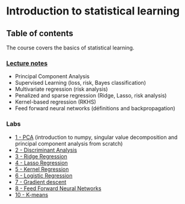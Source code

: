 # Introduction to statistical learning
## Table of contents

The course covers the basics of statistical learning.

### [Lecture notes](https://github.com/sylvainlc/22-ISDS-StatisticalLearning/blob/master/sl.pdf)
- Principal Component Analysis
- Supervised Learning (loss, risk, Bayes classification)
- Multivariate regression (risk analysis)
- Penalized and sparse regression (Ridge, Lasso, risk analysis)
- Kernel-based regression (RKHS)
- Feed forward neural networks (définitions and backpropagation)

### Labs
- [1 - PCA](https://github.com/sylvainlc/22-ISDS-StatisticalLearning/blob/master/Labs/01_intro_pca/01_PCA.ipynb) (introduction to numpy, singular value decomposition and principal component analysis from scratch)
- [2 - Discriminant Analysis](https://github.com/sylvainlc/22-ISDS-StatisticalLearning/blob/master/Labs/02_bayes_classif/02_BayesClassif.ipynb)
- [3 - Ridge Regression](https://github.com/sylvainlc/22-ISDS-StatisticalLearning/blob/master/Labs/03_ridge_regression/03_regression.ipynb)
- [4 - Lasso Regression](https://github.com/sylvainlc/22_ComputationalStat/blob/main/Labs/04_lasso_regression/04_lasso.ipynb)
- [5 - Kernel Regression](https://github.com/sylvainlc/22-ISDS-StatisticalLearning/blob/master/Labs/05_kernel_regression/05_kernel.ipynb)
- [6 - Logistic Regression](https://github.com/sylvainlc/22-ISDS-StatisticalLearning/blob/master/Labs/06_logistic_regression/06_logistic_regression.ipynb)
- [7 - Gradient descent](https://github.com/sylvainlc/22-ISDS-StatisticalLearning/blob/master/Labs/07_sgd/07_gradient_descent.ipynb)
- [8 - Feed Forward Neural Networks](https://github.com/sylvainlc/22-ISDS-StatisticalLearning/blob/master/Labs/08_FFNN/08_feed_forward_neural_networks.ipynb)
- [10 - K-means](https://github.com/sylvainlc/22-ISDS-StatisticalLearning/blob/master/Labs/10_kmeans/10_kmeans.ipynb)

